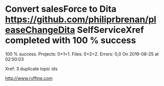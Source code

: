 # Convert salesForce to Dita https://github.com/philiprbrenan/pleaseChangeDita SelfServiceXref completed with 100 % success

100 % success. Projects: 0+1=1.  Files: 0+2=2. Errors: 0,0  On 2019-08-25 at 02:50:03

Xref: 3 duplicate topic ids



http://www.ryffine.com
